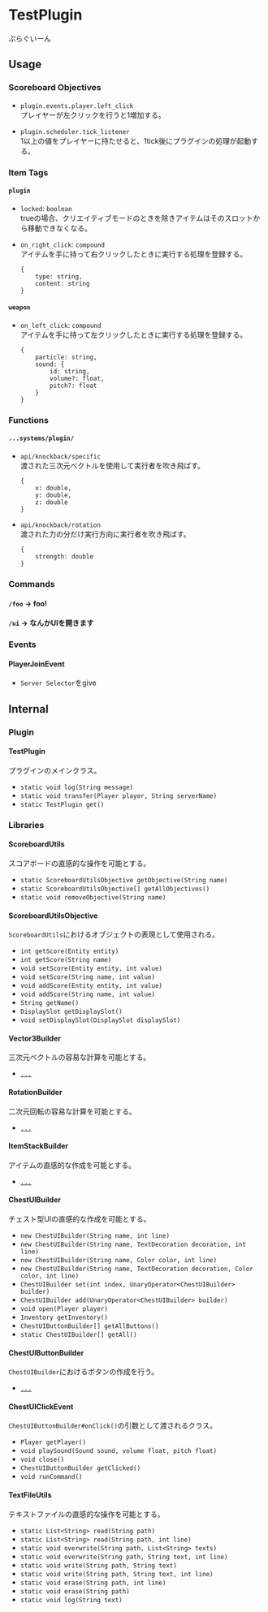 # TestPlugin
ぷらぐいーん

## Usage

### Scoreboard Objectives
- `plugin.events.player.left_click`
<br>プレイヤーが左クリックを行うと1増加する。</br>

- `plugin.scheduler.tick_listener`
<br>1以上の値をプレイヤーに持たせると、1tick後にプラグインの処理が起動する。</br>

### Item Tags
#### `plugin`
- `locked`: `boolean`
<br>trueの場合、クリエイティブモードのときを除きアイテムはそのスロットから移動できなくなる。</br>

- `on_right_click`: `compound`
<br>アイテムを手に持って右クリックしたときに実行する処理を登録する。</br>
    ```
    {
        type: string,
        content: string
    }
    ```

#### `weapon`
- `on_left_click`: `compound`
<br>アイテムを手に持って左クリックしたときに実行する処理を登録する。</br>
    ```
    {
        particle: string,
        sound: {
            id: string,
            volume?: float,
            pitch?: float
        }
    }
    ```

### Functions
#### `...systems/plugin/`
- `api/knockback/specific`
<br>渡された三次元ベクトルを使用して実行者を吹き飛ばす。</br>
    ```
    {
        x: double,
        y: double,
        z: double
    }
    ```

- `api/knockback/rotation`
<br>渡された力の分だけ実行方向に実行者を吹き飛ばす。</br>
    ```
    {
        strength: double
    }
    ```

### Commands
#### `/foo` -> foo!
#### `/ui` -> なんかUIを開きます

### Events
#### PlayerJoinEvent
- `Server Selector`をgive

## Internal
### Plugin
#### TestPlugin
プラグインのメインクラス。
- `static void log(String message)`
- `static void transfer(Player player, String serverName)`
- `static TestPlugin get()`

### Libraries
#### ScoreboardUtils
スコアボードの直感的な操作を可能とする。
- `static ScoreboardUtilsObjective getObjective(String name)`
- `static ScoreboardUtilsObjective[] getAllObjectives()`
- `static void removeObjective(String name)`

#### ScoreboardUtilsObjective
`ScoreboardUtils`におけるオブジェクトの表現として使用される。
- `int getScore(Entity entity)`
- `int getScore(String name)`
- `void setScore(Entity entity, int value)`
- `void setScore(String name, int value)`
- `void addScore(Entity entity, int value)`
- `void addScore(String name, int value)`
- `String getName()`
- `DisplaySlot getDisplaySlot()`
- `void setDisplaySlot(DisplaySlot displaySlot)`

#### Vector3Builder
三次元ベクトルの容易な計算を可能とする。
- [`...`](src/main/java/com/gmail/subnokoii/testplugin/lib/vector/Vector3Builder.java)

#### RotationBuilder
二次元回転の容易な計算を可能とする。
- [`...`](src/main/java/com/gmail/subnokoii/testplugin/lib/vector/RotationBuilder.java)

#### ItemStackBuilder
アイテムの直感的な作成を可能とする。
- [`...`](src/main/java/com/gmail/subnokoii/testplugin/lib/itemstack/ItemStackBuilder.java)

#### ChestUIBuilder
チェスト型UIの直感的な作成を可能とする。
- `new ChestUIBuilder(String name, int line)`
- `new ChestUIBuilder(String name, TextDecoration decoration, int line)`
- `new ChestUIBuilder(String name, Color color, int line)`
- `new ChestUIBuilder(String name, TextDecoration decoration, Color color, int line)`
- `ChestUIBuilder set(int index, UnaryOperator<ChestUIBuilder> builder)`
- `ChestUIBuilder add(UnaryOperator<ChestUIBuilder> builder)`
- `void open(Player player)`
- `Inventory getInventory()`
- `ChestUIButtonBuilder[] getAllButtons()`
- `static ChestUIBuilder[] getAll()`

#### ChestUIButtonBuilder
`ChestUIBuilder`におけるボタンの作成を行う。
- [`...`](src/main/java/com/gmail/subnokoii/testplugin/lib/ui/ChestUIButtonBuilder.java)

#### ChestUIClickEvent
`ChestUIButtonBuilder#onClick()`の引数として渡されるクラス。
- `Player getPlayer()`
- `void playSound(Sound sound, volume float, pitch float)`
- `void close()`
- `ChestUIButtonBuilder getClicked()`
- `void runCommand()`

#### TextFileUtils
テキストファイルの直感的な操作を可能とする。
- `static List<String> read(String path)`
- `static List<String> read(String path, int line)`
- `static void overwrite(String path, List<String> texts)`
- `static void overwrite(String path, String text, int line)`
- `static void write(String path, String text)`
- `static void write(String path, String text, int line)`
- `static void erase(String path, int line)`
- `static void erase(String path)`
- `static void log(String text)`